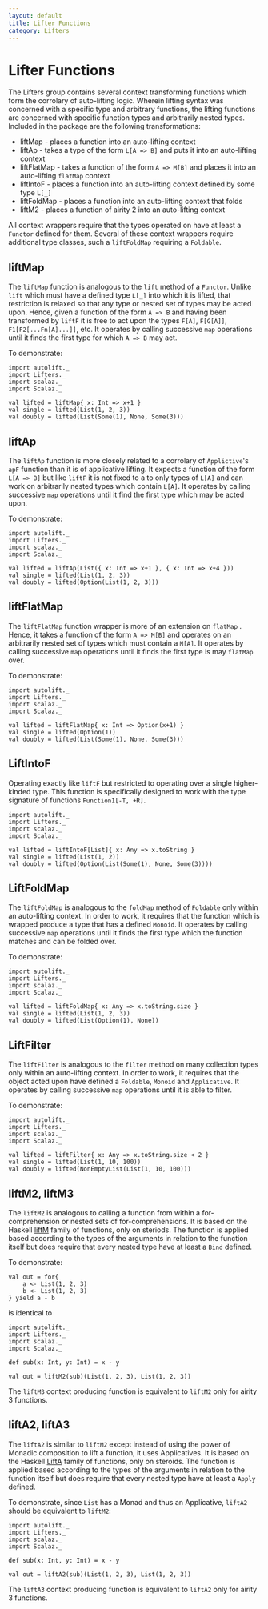 ```yaml
---
layout: default
title: Lifter Functions
category: Lifters
---
```

# Lifter Functions

The Lifters group contains several context transforming functions which form the corrolary of auto-lifting logic. Wherein lifting syntax was concerned with a specific type and arbitrary functions, the lifting functions are concerned with specific function types and arbitrarily nested types. Included in the package are the following transformations:

 * liftMap - places a function into an auto-lifting context
 * liftAp - takes a type of the form `L[A => B]` and puts it into an auto-lifting context
 * liftFlatMap - takes a function of the form `A => M[B]` and places it into an auto-lifting `flatMap` context
 * liftIntoF - places a function into an auto-lifting context defined by some type `L[_]`
 * liftFoldMap - places a function into an auto-lifting context that folds
 * liftM2 - places a function of airity 2 into an auto-lifting context

All context wrappers require that the types operated on have at least a `Functor` defined for them. Several of these context wrappers require additional type classes, such a `liftFoldMap` requiring a `Foldable`.

## liftMap

The `liftMap` function is analogous to the `lift` method of a `Functor`. Unlike `lift` which must have a defined type `L[_]` into which it is lifted, that restriction is relaxed so that any type or nested set of types may be acted upon. Hence, given a function of the form `A => B` and having been transformed by `liftF` it is free to act upon the types `F[A]`, `F[G[A]]`, `F1[F2[...Fn[A]...]]`, etc. It operates by calling successive `map` operations until it finds the first type for which `A => B` may act.

To demonstrate:

```tut
import autolift._
import Lifters._
import scalaz._
import Scalaz._

val lifted = liftMap{ x: Int => x+1 }
val single = lifted(List(1, 2, 3))
val doubly = lifted(List(Some(1), None, Some(3)))
```

## liftAp

The `liftAp` function is more closely related to a corrolary of `Applictive`'s `apF` function than it is of applicative lifting. It expects a function of the form `L[A => B]` but like `liftF` it is not fixed to a to only types of `L[A]` and can work on arbitrarily nested types which contain `L[A]`. It operates by calling successive `map` operations until it find the first type which may be acted upon.

To demonstrate:

```tut
import autolift._
import Lifters._
import scalaz._
import Scalaz._

val lifted = liftAp(List({ x: Int => x+1 }, { x: Int => x+4 }))
val single = lifted(List(1, 2, 3))
val doubly = lifted(Option(List(1, 2, 3)))
```

## liftFlatMap

The `liftFlatMap` function wrapper is more of an extension on `flatMap` . Hence, it takes a function of the form `A => M[B]` and operates on an arbitrarily nested set of types which must contain a `M[A]`. It operates by calling successive `map` operations until it finds the first type is may `flatMap` over.

To demonstrate:

```tut
import autolift._
import Lifters._
import scalaz._
import Scalaz._

val lifted = liftFlatMap{ x: Int => Option(x+1) }
val single = lifted(Option(1))
val doubly = lifted(List(Some(1), None, Some(3)))
```

## LiftIntoF

Operating exactly like `liftF` but restricted to operating over a single higher-kinded type. This function is specifically designed to work with the type signature of functions `Function1[-T, +R]`.

```tut
import autolift._
import Lifters._
import scalaz._
import Scalaz._

val lifted = liftIntoF[List]{ x: Any => x.toString }
val single = lifted(List(1, 2))
val doubly = lifted(Option(List(Some(1), None, Some(3))))
```

## LiftFoldMap

The `liftFoldMap` is analogous to the `foldMap` method of `Foldable` only within an auto-lifting context. In order to work, it requires that the function which is wrapped produce a type that has a defined `Monoid`. It operates by calling successive `map` operations until it finds the first type which the function matches and can be folded over.

To demonstrate:

```tut
import autolift._
import Lifters._
import scalaz._
import Scalaz._

val lifted = liftFoldMap{ x: Any => x.toString.size }
val single = lifted(List(1, 2, 3))
val doubly = lifted(List(Option(1), None))
```

## LiftFilter

The `liftFilter` is analogous to the `filter` method on many collection types only within an auto-lifting context. In order to work, it requires that the object acted upon have defined a `Foldable`, `Monoid` and `Applicative`. It operates by calling successive `map` operations until it is able to filter.

To demonstrate:

```tut
import autolift._
import Lifters._
import scalaz._
import Scalaz._

val lifted = liftFilter{ x: Any => x.toString.size < 2 }
val single = lifted(List(1, 10, 100))
val doubly = lifted(NonEmptyList(List(1, 10, 100)))
```

## liftM2, liftM3

The `liftM2` is analogous to calling a function from within a for-comprehension or nested sets of for-comprehensions. It is based on the Haskell [liftM](https://wiki.haskell.org/Lifting#Monad_lifting) family of functions, only on steriods. The function is applied based according to the types of the arguments in relation to the function itself but does require that every nested type have at least a `Bind` defined.

To demonstrate:

```tut
val out = for{
	a <- List(1, 2, 3)
	b <- List(1, 2, 3)
} yield a - b
```

is identical to

```tut
import autolift._
import Lifters._
import scalaz._
import Scalaz._

def sub(x: Int, y: Int) = x - y

val out = liftM2(sub)(List(1, 2, 3), List(1, 2, 3))
```

The `liftM3` context producing function is equivalent to `liftM2` only for airity 3 functions.

## liftA2, liftA3

The `liftA2` is similar to `liftM2` except instead of using the power of Monadic composition to lift a function, it uses Applicatives. It is based on the Haskell [LiftA](https://wiki.haskell.org/Lifting#Applicative_lifting) family of functions, only on steroids. The function is applied based according to the types of the arguments in relation to the function itself but does require that every nested type have at least a `Apply` defined.

To demonstrate, since `List` has a Monad and thus an Applicative, `liftA2` should be equivalent to `liftM2`:

```tut
import autolift._
import Lifters._
import scalaz._
import Scalaz._

def sub(x: Int, y: Int) = x - y

val out = liftA2(sub)(List(1, 2, 3), List(1, 2, 3))
```

The `liftA3` context producing function is equivalent to `liftA2` only for airity 3 functions.